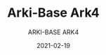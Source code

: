 ---
designer: "Pedrali R&D"
description: "Arki-Base%20is%20a%20collection%20of%20tables%20with%20an%20industrial%20look.%20Table%20with%20four%20steel%20tube%20legs%20in%20rectangular%20section%20converging%20in%20the%20middle%20of%20the%20table%20top%2C%20recalling%20trestles%20used%20by%20blacksmiths.%20Available%20with%20tops%20of%20different%20sizes%20and%20finishes."
image_primary: "img/Arki-Base_ARK4_02_zoom.jpg"
image_secondary: "img/Arki-Base_ARK4_01_zoom.jpg"
manufacturer: "Pedrali"
href: "https://www.pedrali.it/en/products/catalog/Table-ARKI-BASE-ARK4-00001/"
subtitle: "ARKI-BASE ARK4"
tags: 
  - "Pedrali"
  - "Central Base Tables"
title: "Arki-Base Ark4"
category: "Central Base Tables"
slug: "/manufacturers/pedrali/central-base-tables/pedrali-r-d-arki-base-ark-4"
date: "2021-02-19"
---